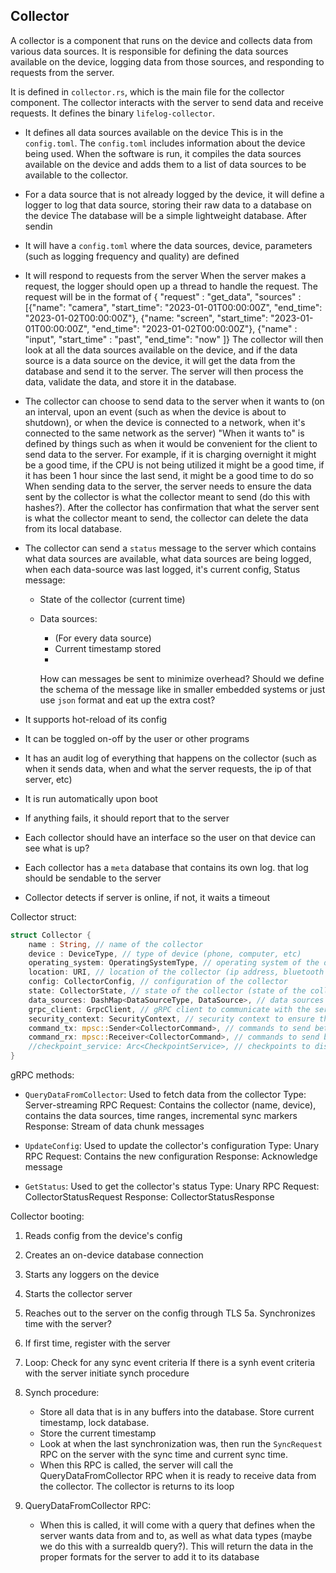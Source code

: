 ## Collector

A collector is a component that runs on the device and collects data from various data sources. It is responsible for defining the data sources available on the device, logging data from those sources, and responding to requests from the server.

It is defined in `collector.rs`, which is the main file for the collector component. The collector interacts with the server to send data and receive requests.
It defines the binary `lifelog-collector`.

- It defines all data sources available on the device
  This is in the `config.toml`. The `config.toml` includes information about the device being used. When the software is run, it compiles the data sources available on the device and adds them to a list of data sources to be available to the collector.
- For a data source that is not already logged by the device, it will define a logger to log that data source, storing their raw data to a database on the device
  The database will be a simple lightweight database. After sendin
- It will have a `config.toml` where the data sources, device, parameters (such as logging frequency and quality) are defined
- It will respond to requests from the server
  When the server makes a request, the logger should open up a thread to handle the request. The request will be in the format of { "request" : "get_data", "sources" : \[{"name": "camera", "start_time": "2023-01-01T00:00:00Z", "end_time": "2023-01-02T00:00:00Z"}, {"name: "screen", "start_time": "2023-01-01T00:00:00Z", "end_time": "2023-01-02T00:00:00Z"}, {"name" : "input", "start_time" : "past", "end_time": "now" \]}
  The collector will then look at all the data sources available on the device, and if the data source is a data source on the device, it will get the data from the database and send it to the server. The server will then process the data, validate the data, and store it in the database.

- The collector can choose to send data to the server when it wants to (on an interval, upon an event (such as when the device is about to shutdown), or when the device is connected to a network, when it's connected to the same network as the server)
  "When it wants to" is defined by things such as when it would be convenient for the client to send data to the server. For example, if it is charging overnight it might be a good time, if the CPU is not being utilized it might be a good time, if it has been 1 hour since the last send, it might be a good time to do so
  When sending data to the server, the server needs to ensure the data sent by the collector is what the collector meant to send (do this with hashes?). After the collector has confirmation that what the server sent is what the collector meant to send, the collector can delete the data from its local database.
- The collector can send a `status` message to the server which contains what data sources are available, what data sources are being logged, when each data-source was last logged, it's current config,
  Status message:

  - State of the collector (current time)
  - Data sources:

    - (For every data source)
    - Current timestamp stored
    -

    How can messages be sent to minimize overhead? Should we define the schema of the message like in smaller embedded systems or just use `json` format and eat up the extra cost?

- It supports hot-reload of its config
- It can be toggled on-off by the user or other programs
- It has an audit log of everything that happens on the collector (such as when it sends data, when and what the server requests, the ip of that server, etc)
- It is run automatically upon boot
- If anything fails, it should report that to the server
- Each collector should have an interface so the user on that device can see what is up?
- Each collector has a `meta` database that contains its own log. that log should be sendable to the server
- Collector detects if server is online, if not, it waits a timeout

Collector struct:

```rs
struct Collector {
    name : String, // name of the collector
    device : DeviceType, // type of device (phone, computer, etc)
    operating_system: OperatingSystemType, // operating system of the device (windows, linux, mac, etc)
    location: URI, // location of the collector (ip address, bluetooth address, etc)
    config: CollectorConfig, // configuration of the collector
    state: CollectorState, // state of the collector (state of the collector and all data sources, loggers)
    data_sources: DashMap<DataSourceType, DataSource>, // data sources available on the device
    grpc_client: GrpcClient, // gRPC client to communicate with the server
    security_context: SecurityContext, // security context to ensure the data being sent is not tampered with
    command_tx: mpsc::Sender<CollectorCommand>, // commands to send between threads
    command_rx: mpsc::Receiver<CollectorCommand>, // commands to send between threads
    //checkpoint_service: Arc<CheckpointService>, // checkpoints to disk in case of a crash
}
```

gRPC methods:

- `QueryDataFromCollector`: Used to fetch data from the collector
  Type: Server-streaming RPC
  Request: Contains the collector (name, device), contains the data sources, time ranges, incremental sync markers
  Response: Stream of data chunk messages

- `UpdateConfig`: Used to update the collector's configuration
  Type: Unary RPC
  Request: Contains the new configuration
  Response: Acknowledge message

- `GetStatus`: Used to get the collector's status
  Type: Unary RPC
  Request: CollectorStatusRequest
  Response: CollectorStatusResponse

Collector booting:

1. Reads config from the device's config
2. Creates an on-device database connection
3. Starts any loggers on the device
4. Starts the collector server
5. Reaches out to the server on the config through TLS
   5a. Synchronizes time with the server?
6. If first time, register with the server
7. Loop:
   Check for any sync event criteria
   If there is a synh event criteria with the server initiate synch procedure

8. Synch procedure:

   - Store all data that is in any buffers into the database. Store current timestamp, lock database.
   - Store the current timestamp
   - Look at when the last synchronization was, then run the `SyncRequest` RPC on the server with the sync time and current sync time.
   - When this RPC is called, the server will call the QueryDataFromCollector RPC when it is ready to receive data from the collector. The collector is returns to its loop

9. QueryDataFromCollector RPC:
   - When this is called, it will come with a query that defines when the server wants data from and to, as well as what data types (maybe we do this with a surrealdb query?). This will return the data in the proper formats for the server to add it to its database
